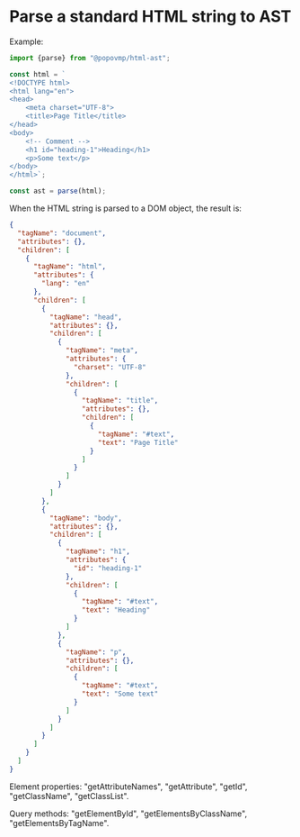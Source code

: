 # Parse a standard HTML string to AST

Example:

```javascript
import {parse} from "@popovmp/html-ast";

const html = `
<!DOCTYPE html>
<html lang="en">
<head>
    <meta charset="UTF-8">
    <title>Page Title</title>
</head>
<body>
    <!-- Comment -->
    <h1 id="heading-1">Heading</h1>
    <p>Some text</p>
</body>
</html>`;

const ast = parse(html);
```

When the HTML string is parsed to a DOM object, the result is:
```json
{
  "tagName": "document",
  "attributes": {},
  "children": [
    {
      "tagName": "html",
      "attributes": {
        "lang": "en"
      },
      "children": [
        {
          "tagName": "head",
          "attributes": {},
          "children": [
            {
              "tagName": "meta",
              "attributes": {
                "charset": "UTF-8"
              },
              "children": [
                {
                  "tagName": "title",
                  "attributes": {},
                  "children": [
                    {
                      "tagName": "#text",
                      "text": "Page Title"
                    }
                  ]
                }
              ]
            }
          ]
        },
        {
          "tagName": "body",
          "attributes": {},
          "children": [
            {
              "tagName": "h1",
              "attributes": {
                "id": "heading-1"
              },
              "children": [
                {
                  "tagName": "#text",
                  "text": "Heading"
                }
              ]
            },
            {
              "tagName": "p",
              "attributes": {},
              "children": [
                {
                  "tagName": "#text",
                  "text": "Some text"
                }
              ]
            }
          ]
        }
      ]
    }
  ]
}
```

Element properties: "getAttributeNames", "getAttribute", "getId", "getClassName", "getClassList".

Query methods: "getElementById", "getElementsByClassName", "getElementsByTagName".
